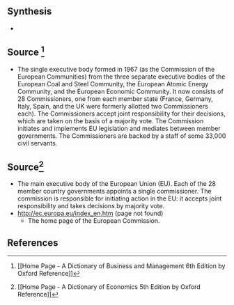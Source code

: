 ## Synthesis
- 
## Source [^1]
- The single executive body formed in 1967 (as the Commission of the European Communities) from the three separate executive bodies of the European Coal and Steel Community, the European Atomic Energy Community, and the European Economic Community. It now consists of 28 Commissioners, one from each member state (France, Germany, Italy, Spain, and the UK were formerly allotted two Commissioners each). The Commissioners accept joint responsibility for their decisions, which are taken on the basis of a majority vote. The Commission initiates and implements EU legislation and mediates between member governments. The Commissioners are backed by a staff of some 33,000 civil servants.
## Source[^2]
- The main executive body of the European Union (EU). Each of the 28 member country governments appoints a single commissioner. The commission is responsible for initiating action in the EU: it accepts joint responsibility and takes decisions by majority vote.
- http://ec.europa.eu/index_en.htm (page not found)
	- The home page of the European Commission.
## References

[^1]: [[Home Page - A Dictionary of Business and Management 6th Edition by Oxford Reference]]
[^2]: [[Home Page - A Dictionary of Economics 5th Edition by Oxford Reference]]